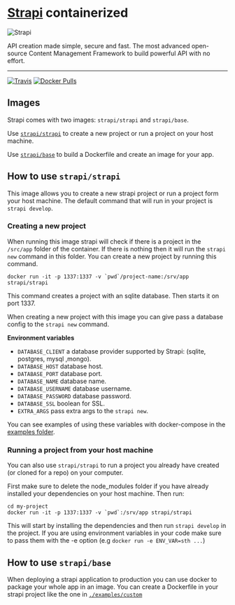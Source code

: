 # [Strapi](https://github.com/strapi/strapi) containerized

![Strapi](https://cldup.com/7umchwdUBh.png)

API creation made simple, secure and fast.
The most advanced open-source Content Management Framework to build powerful API with no effort.

---

[![Travis](https://img.shields.io/travis/strapi/strapi-docker.svg?style=for-the-badge)](https://travis-ci.org/strapi/strapi-docker)
[![Docker Pulls](https://img.shields.io/docker/pulls/strapi/strapi.svg?style=for-the-badge)](https://hub.docker.com/r/strapi/strapi)

## Images

Strapi comes with two images: `strapi/strapi` and `strapi/base`.

Use [`strapi/strapi`](#strapi-strapi) to create a new project or run a project on your host machine.

Use [`strapi/base`](#strapi-base) to build a Dockerfile and create an image for your app.

## How to use `strapi/strapi`

This image allows you to create a new strapi project or run a project form your host machine. The default command that will run in your project is `strapi develop`.

### Creating a new project

When running this image strapi will check if there is a project in the `/src/app` folder of the container. If there is nothing then it will run the `strapi new` command in this folder. You can create a new project by running this command.

```
docker run -it -p 1337:1337 -v `pwd`/project-name:/srv/app strapi/strapi
```

This command creates a project with an sqlite database. Then starts it on port 1337.

When creating a new project with this image you can give pass a database config to the `strapi new` command.

**Environment variables**

- `DATABASE_CLIENT` a database provider supported by Strapi: (sqlite, postgres, mysql ,mongo).
- `DATABASE_HOST` database host.
- `DATABASE_PORT` database port.
- `DATABASE_NAME` database name.
- `DATABASE_USERNAME` database username.
- `DATABASE_PASSWORD` database password.
- `DATABASE_SSL` boolean for SSL.
- `EXTRA_ARGS` pass extra args to the `strapi new`.

You can see examples of using these variables with docker-compose in the [examples folder](./examples).

### Running a project from your host machine

You can also use `strapi/strapi` to run a project you already have created (or cloned for a repo) on your computer.

First make sure to delete the node_modules folder if you have already installed your dependencies on your host machine. Then run:

```
cd my-project
docker run -it -p 1337:1337 -v `pwd`:/srv/app strapi/strapi
```

This will start by installing the dependencies and then run `strapi develop` in the project. If you are using environment variables in your code make sure to pass them with the -e option (e.g `docker run -e ENV_VAR=sth ...`)

## How to use `strapi/base`

When deploying a strapi application to production you can use docker to package your whole app in an image. You can create a Dockerfile in your strapi project like the one in [`./examples/custom`](./examples/custom)
